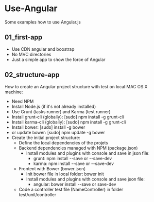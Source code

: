 # Use-Angular
Some examples how to use Angular.js

## 01_first-app
- Use CDN angular and boostrap
- No MVC directories
- Just a simple app to show the force of Angular

## 02_structure-app
How to create an Angular project structure with test on local MAC OS X machine:
- Need NPM
- Install Node.js (if it's not already installed)
- Use Grunt (tasks runner) and Karma (test runner)
- Install grunt-cli (globally): [sudo] npm install -g grunt-cli
- Install karma-cli (globally): [sudo] npm install -g grunt-cli
- Install bower: [sudo] install -g bower
- or update bower: [sudo] npm update -g bower
- Create the initial project structure:
    - Define the local dependencies of the projets
    - Backend dependencies managed with NPM (package.json)
        - Install modules and plugins with console and save in json file:
            - grunt: npm install <grunt-modules-or-plugins-name> --save or --save-dev
            - karma: npm install <karma-modulesor-plugins-name> --save or --save-dev
    - Frontent with Bower (bower.json)
        - Init bower file in local folder: bower init
        - Install modules and plugins with console and save json file:
            - angular: bower install <angular-modules-or-plugins-name> --save or save-dev
    - Code a controller test file (NameController) in folder test/unit/controller 

